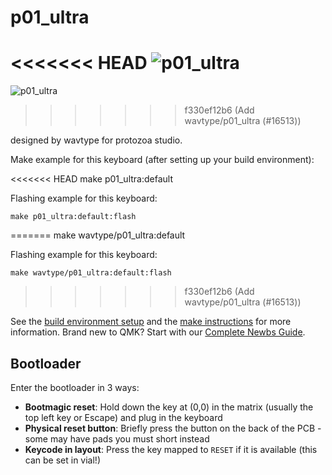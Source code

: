 # p01_ultra

<<<<<<< HEAD
![p01_ultra](https://imgur.com/a/LsU7HgT)
=======
![p01_ultra](https://i.imgur.com/gWOyKT7h.jpeg)
>>>>>>> f330ef12b6 (Add wavtype/p01_ultra (#16513))

designed by wavtype for protozoa studio.

Make example for this keyboard (after setting up your build environment):

<<<<<<< HEAD
    make p01_ultra:default

Flashing example for this keyboard:

    make p01_ultra:default:flash
=======
    make wavtype/p01_ultra:default

Flashing example for this keyboard:

    make wavtype/p01_ultra:default:flash
>>>>>>> f330ef12b6 (Add wavtype/p01_ultra (#16513))

See the [build environment setup](https://docs.qmk.fm/#/getting_started_build_tools) and the [make instructions](https://docs.qmk.fm/#/getting_started_make_guide) for more information. Brand new to QMK? Start with our [Complete Newbs Guide](https://docs.qmk.fm/#/newbs).

## Bootloader

Enter the bootloader in 3 ways:

* **Bootmagic reset**: Hold down the key at (0,0) in the matrix (usually the top left key or Escape) and plug in the keyboard
* **Physical reset button**: Briefly press the button on the back of the PCB - some may have pads you must short instead
* **Keycode in layout**: Press the key mapped to `RESET` if it is available (this can be set in vial!)
